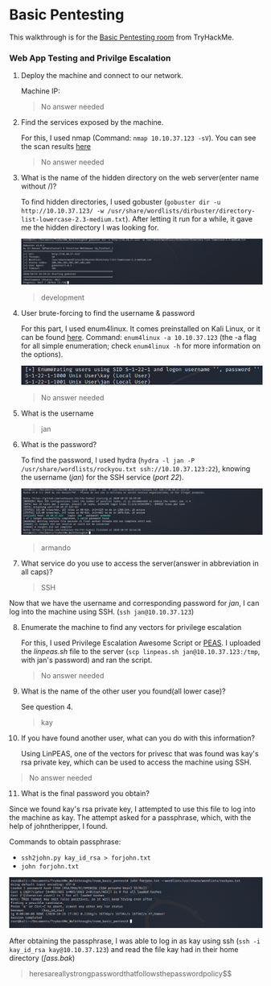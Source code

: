 # Basic Pentesting

This walkthrough is for the [Basic Pentesting room](https://tryhackme.com/room/basicpentestingjt) from TryHackMe.

### Web App Testing and Privilge Escalation

1. Deploy the machine and connect to our network.

   Machine IP:

   > No answer needed

2. Find the services exposed by the machine.

   For this, I used nmap (Command: `nmap 10.10.37.123 -sV`). You can see the scan results [here](https://github.com/pamhrituc/TryHackMe_Writeups/blob/master/room_basic_pentest/results.log)

   > No answer needed

3. What is the name of the hidden directory on the web server(enter name without /)?

   To find hidden directories, I used gobuster (`gobuster dir -u http://10.10.37.123/ -w /usr/share/wordlists/dirbuster/directory-list-lowercase-2.3-medium.txt`). After letting it run for a while, it gave me the hidden directory I was looking for.

   ![screenshot_gobuster](/room_basic_pentest/screenshots/gobuster.png?raw=true)

   > development

4. User brute-forcing to find the username & password

   For this part, I used enum4linux. It comes preinstalled on Kali Linux, or it can be found [here](https://github.com/CiscoCXSecurity/enum4linux). Command: `enum4linux -a 10.10.37.123` (the -a flag for all simple enumeration; check `enum4linux -h` for more information on the options).

   ![screenshot_enum4linux](/room_basic_pentest/screenshots/enum4linux.png?raw=true)

   > No answer needed

5. What is the username

   > jan

6. What is the password?

   To find the password, I used hydra (`hydra -l jan -P /usr/share/wordlists/rockyou.txt ssh://10.10.37.123:22`), knowing the username (*jan*) for the SSH service (*port 22*).

   ![screenshot_hydra](/room_basic_pentest/screenshots/hydra.png?raw=true)

   > armando

7. What service do you use to access the server(answer in abbreviation in all caps)?

   > SSH

Now that we have the username and corresponding password for *jan*, I can log into the machine using SSH. (`ssh jan@10.10.37.123`)

8. Enumerate the machine to find any vectors for privilege escalation

   For this, I used Privilege Escalation Awesome Script or [PEAS](https://github.com/carlospolop/privilege-escalation-awesome-scripts-suite/tree/master/linPEAS). I uploaded the *linpeas.sh* file to the server (`scp linpeas.sh jan@10.10.37.123:/tmp`, with jan's password) and ran the script.

   > No answer needed

9. What is the name of the other user you found(all lower case)?

   See question 4.

   > kay

10. If you have found another user, what can you do with this information?

    Using LinPEAS, one of the vectors for privesc that was found was kay's rsa private key, which can be used to access the machine using SSH.

   > No answer needed

11. What is the final password you obtain?

   Since we found kay's rsa private key, I attempted to use this file to log into the machine as kay. The attempt asked for a passphrase, which, with the help of johntheripper, I found.

   Commands to obtain passphrase:
   * `ssh2john.py kay_id_rsa > forjohn.txt`
   * `john forjohn.txt`

   ![screenshot_john](/room_basic_pentest/screenshots/john.png?raw=true)

   After obtaining the passphrase, I was able to log in as kay using ssh (`ssh -i kay_id_rsa kay@10.10.37.123`) and read the file kay had in their home directory (*[ass.bak*)

   > heresareallystrongpasswordthatfollowsthepasswordpolicy$$
